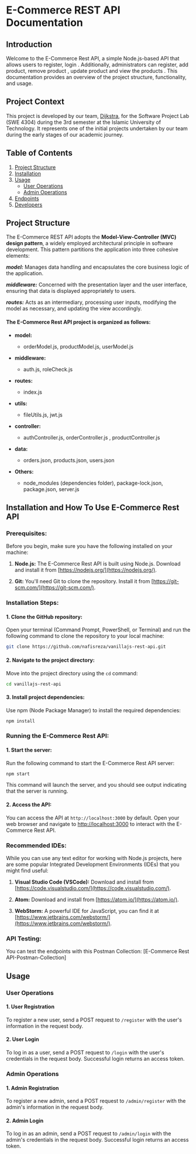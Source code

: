 # E-Commerce REST API Documentation

## Introduction

Welcome to the E-Commerce Rest API, a simple Node.js-based API that allows users to register, login . Additionally, administrators can register, add product, remove product , update product and view the products . This documentation provides an overview of the project structure, functionality, and usage.

## Project Context

This project is developed by our team, [Dijkstra](#developers), for the Software Project Lab (SWE 4304) during the 3rd semester at the Islamic University of Technology. It represents one of the initial projects undertaken by our team during the early stages of our academic journey.

## Table of Contents

1. [Project Structure](#project-structure)
2. [Installation](#installation)
3. [Usage](#usage)
    - [User Operations](#user-operations)
    - [Admin Operations](#admin-operations)
4. [Endpoints](#endpoints)
5. [Developers](#developers)

## Project Structure

The E-Commerce REST API adopts the **Model-View-Controller (MVC) design pattern**, a widely employed architectural principle in software development. This pattern partitions the application into three cohesive elements:

***model:*** Manages data handling and encapsulates the core business logic of the application.

***middleware:*** Concerned with the presentation layer and the user interface, ensuring that data is displayed appropriately to users.

***routes:*** Acts as an intermediary, processing user inputs, modifying the model as necessary, and updating the view accordingly.


#### The E-Commerce Rest API project is organized as follows:

- **model:**
  - orderModel.js, productModel.js, userModel.js

- **middleware:**
  - auth.js, roleCheck.js

- **routes:**
  - index.js

- **utils:**
  - fileUtils.js, jwt.js

- **controller:**
  - authController.js, orderController.js , productController.js

- **data:**
  - orders.json, products.json, users.json

- **Others:**
  - node_modules (dependencies folder), package-lock.json, package.json, server.js

## Installation and How To Use E-Commerce Rest API

### Prerequisites:

Before you begin, make sure you have the following installed on your machine:

1. **Node.js:** The E-Commerce Rest API is built using Node.js. Download and install it from [https://nodejs.org/](https://nodejs.org/).

2. **Git:** You'll need Git to clone the repository. Install it from [https://git-scm.com/](https://git-scm.com/).

### Installation Steps:

#### 1. Clone the GitHub repository:

Open your terminal (Command Prompt, PowerShell, or Terminal) and run the following command to clone the repository to your local machine:

```bash
git clone https://github.com/nafisreza/vanillajs-rest-api.git
```

#### 2. Navigate to the project directory:

Move into the project directory using the `cd` command:

```bash
cd vanillajs-rest-api
```

#### 3. Install project dependencies:

Use npm (Node Package Manager) to install the required dependencies:

```bash
npm install
```

### Running the E-Commerce Rest API:

#### 1. Start the server:

Run the following command to start the E-Commerce Rest API server:

```bash
npm start
```

This command will launch the server, and you should see output indicating that the server is running.

#### 2. Access the API:

You can access the API at `http://localhost:3000` by default. Open your web browser and navigate to [http://localhost:3000](http://localhost:3000) to interact with the E-Commerce Rest API.

### Recommended IDEs:

While you can use any text editor for working with Node.js projects, here are some popular Integrated Development Environments (IDEs) that you might find useful:

1. **Visual Studio Code (VSCode):** Download and install from [https://code.visualstudio.com/](https://code.visualstudio.com/).

2. **Atom:** Download and install from [https://atom.io/](https://atom.io/).

3. **WebStorm:** A powerful IDE for JavaScript, you can find it at [https://www.jetbrains.com/webstorm/](https://www.jetbrains.com/webstorm/).

### API Testing:

You can test the endpoints with this Postman Collection: [E-Commerce Rest API-Postman-Collection]


## Usage

### User Operations

#### 1. User Registration

To register a new user, send a POST request to `/register` with the user's information in the request body.

#### 2. User Login

To log in as a user, send a POST request to `/login` with the user's credentials in the request body. Successful login returns an access token.


### Admin Operations

#### 1. Admin Registration

To register a new admin, send a POST request to `/admin/register` with the admin's information in the request body.

#### 2. Admin Login

To log in as an admin, send a POST request to `/admin/login` with the admin's credentials in the request body. Successful login returns an access token.





